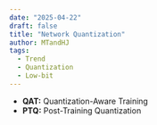 ```yaml
---
date: "2025-04-22"
draft: false
title: "Network Quantization"
author: MTandHJ
tags:
  - Trend
  - Quantization
  - Low-bit
---
```



- **QAT:** Quantization-Aware Training
- **PTQ:** Post-Training Quantization

<!-- 使用更高效的CSS加载方式 -->
<link rel="stylesheet" href="/css/timeline.css">

<div id="timeline">
  <!-- 时间线将由 JavaScript 自动生成 -->
</div>

<script>
// 时间线数据
window.timelineData = [

  {
    "date": "2023-06-01",
    "title": "AWQ",
    "description": "4-bit PTQ, Weight, Activation 互补 Scaling",
    "paperUrl": "https://arxiv.org/abs/2306.00978",
    "importance": "seminal"
  },

  {
    "date": "2021-12-19",
    "title": "LUQ",
    "description": "4-bit QAT, Logarithmic Unbiased Quantization 应对对数形状的梯度分布",
    "paperUrl": "https://arxiv.org/abs/2112.10769",
    "importance": "emmm"
  },

  {
    "date": "2017-02-10",
    "title": "INQ",
    "description": "QAT, Incremental Network Quantization 逐步量化网络",
    "paperUrl": "https://arxiv.org/abs/1702.03044",
    "importance": "emmm"
  },

];
</script>

<!-- 使用defer属性延迟执行脚本，不阻塞页面渲染 -->
<script src="/js/timeline.js" defer></script>